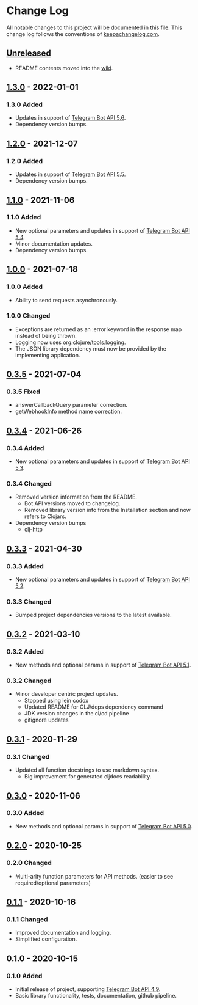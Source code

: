 # Change Log

All notable changes to this project will be documented in this file. This change log follows the conventions of [keepachangelog.com](http://keepachangelog.com/).

## [Unreleased]

- README contents moved into the [wiki](https://github.com/wdhowe/telegrambot-lib/wiki).

## [1.3.0] - 2022-01-01

### 1.3.0 Added

- Updates in support of [Telegram Bot API 5.6](https://core.telegram.org/bots/api#december-30-2021).
- Dependency version bumps.

## [1.2.0] - 2021-12-07

### 1.2.0 Added

- Updates in support of [Telegram Bot API 5.5](https://core.telegram.org/bots/api#december-7-2021).
- Dependency version bumps.

## [1.1.0] - 2021-11-06

### 1.1.0 Added

- New optional parameters and updates in support of [Telegram Bot API 5.4](https://core.telegram.org/bots/api#november-5-2021).
- Minor documentation updates.
- Dependency version bumps.

## [1.0.0] - 2021-07-18

### 1.0.0 Added

- Ability to send requests asynchronously.

### 1.0.0 Changed

- Exceptions are returned as an :error keyword in the response map instead of being thrown.
- Logging now uses [org.clojure/tools.logging](https://github.com/clojure/tools.logging).
- The JSON library dependency must now be provided by the implementing application.

## [0.3.5] - 2021-07-04

### 0.3.5 Fixed

- answerCallbackQuery parameter correction.
- getWebhookInfo method name correction.

## [0.3.4] - 2021-06-26

### 0.3.4 Added

- New optional parameters and updates in support of [Telegram Bot API 5.3](https://core.telegram.org/bots/api-changelog#june-25-2021).

### 0.3.4 Changed

- Removed version information from the README.
  - Bot API versions moved to changelog.
  - Removed library version info from the Installation section and now refers to Clojars.
- Dependency version bumps
  - clj-http

## [0.3.3] - 2021-04-30

### 0.3.3 Added

- New optional parameters and updates in support of [Telegram Bot API 5.2](https://core.telegram.org/bots/api-changelog#april-26-2021).

### 0.3.3 Changed

- Bumped project dependencies versions to the latest available.

## [0.3.2] - 2021-03-10

### 0.3.2 Added

- New methods and optional params in support of [Telegram Bot API 5.1](https://core.telegram.org/bots/api-changelog#march-9-2021).

### 0.3.2 Changed

- Minor developer centric project updates.
  - Stopped using lein codox
  - Updated README for CLJ/deps dependency command
  - JDK version changes in the ci/cd pipeline
  - gitignore updates

## [0.3.1] - 2020-11-29

### 0.3.1 Changed

- Updated all function docstrings to use markdown syntax.
  - Big improvement for generated cljdocs readability.

## [0.3.0] - 2020-11-06

### 0.3.0 Added

- New methods and optional params in support of [Telegram Bot API 5.0](https://core.telegram.org/bots/api-changelog#november-4-2020).

## [0.2.0] - 2020-10-25

### 0.2.0 Changed

- Multi-arity function parameters for API methods. (easier to see required/optional parameters)

## [0.1.1] - 2020-10-16

### 0.1.1 Changed

- Improved documentation and logging.
- Simplified configuration.

## 0.1.0 - 2020-10-15

### 0.1.0 Added

- Initial release of project, supporting [Telegram Bot API 4.9](https://core.telegram.org/bots/api-changelog#june-4-2020).
- Basic library functionality, tests, documentation, github pipeline.

[Unreleased]: https://github.com/wdhowe/telegrambot-lib/compare/1.3.0...HEAD
[1.3.0]: https://github.com/wdhowe/telegrambot-lib/compare/1.2.0...1.3.0
[1.2.0]: https://github.com/wdhowe/telegrambot-lib/compare/1.1.0...1.2.0
[1.1.0]: https://github.com/wdhowe/telegrambot-lib/compare/1.0.0...1.1.0
[1.0.0]: https://github.com/wdhowe/telegrambot-lib/compare/0.3.5...1.0.0
[0.3.5]: https://github.com/wdhowe/telegrambot-lib/compare/0.3.4...0.3.5
[0.3.4]: https://github.com/wdhowe/telegrambot-lib/compare/0.3.3...0.3.4
[0.3.3]: https://github.com/wdhowe/telegrambot-lib/compare/0.3.2...0.3.3
[0.3.2]: https://github.com/wdhowe/telegrambot-lib/compare/0.3.1...0.3.2
[0.3.1]: https://github.com/wdhowe/telegrambot-lib/compare/0.3.0...0.3.1
[0.3.0]: https://github.com/wdhowe/telegrambot-lib/compare/0.2.0...0.3.0
[0.2.0]: https://github.com/wdhowe/telegrambot-lib/compare/0.1.1...0.2.0
[0.1.1]: https://github.com/wdhowe/telegrambot-lib/compare/0.1.0...0.1.1

[comment]: # (Types of changes)
[comment]: # ('Added' for new features.)
[comment]: # ('Changed' for changes in existing functionality.)
[comment]: # ('Deprecated' for soon-to-be removed features.)
[comment]: # ('Removed' for now removed features.)
[comment]: # ('Fixed' for any bug fixes.)
[comment]: # ('Security' in case of vulnerabilities.)
